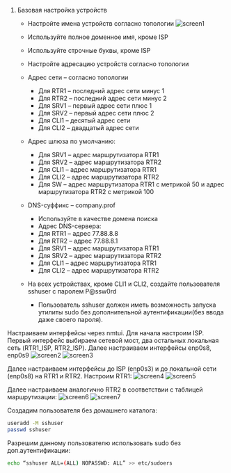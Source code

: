 1. Базовая настройка устройств

   - Настройте имена устройств согласно топологии
     ![screen1](https://github.com/zurabchiks/SPb-RCH2024/blob/main/RedOS/Pic/1.png)
   
   - Используйте полное доменное имя, кроме ISP
   - Используйте строчные буквы, кроме ISP
   - Настройте адресацию устройств согласно топологии
   - Адрес сети – согласно топологии
     - Для RTR1 – последний адрес сети минус 1
     - Для RTR2 – последний адрес сети минус 2
     - Для SRV1 – первый адрес сети плюс 1
     - Для SRV2 – первый адрес сети плюс 2
     - Для CLI1 – десятый адрес сети
     - Для CLI2 – двадцатый адрес сети

   - Адрес шлюза по умолчанию:
     - Для SRV1 – адрес маршрутизатора RTR1
     - Для SRV2 – адрес маршрутизатора RTR2
     - Для CLI1 – адрес маршрутизатора RTR1
     - Для CLI2 – адрес маршрутизатора RTR2
     - Для SW – адрес маршрутизатора RTR1 c метрикой 50 и адрес маршрутизатора RTR2 с метрикой 100

   - DNS-суффикс – company.prof
     - Используйте в качестве домена поиска
     - Адрес DNS-сервера:
     - Для RTR1 – адрес 77.88.8.8
     - Для RTR2 – адрес 77.88.8.1
     - Для SRV1 – адрес маршрутизатора RTR1
     - Для SRV2 – адрес маршрутизатора RTR2
     - Для CLI1 – адрес маршрутизатора RTR1
     - Для CLI2 – адрес маршрутизатора RTR2

   - На всех устройствах, кроме CLI1 и CLI2, создайте пользователя sshuser с паролем P@ssw0rd
     - Пользователь sshuser должен иметь возможность запуска утилиты sudo без дополнительной аутентификации(без ввода даже своего пароля).

Настраиваем интерфейсы через nmtui. Для начала настроим ISP. Первый интерфейс выбираем сетевой мост, два остальных локальная сеть (RTR1_ISP, RTR2_ISP).  Далее настраиваем интерфейсы enp0s8, enp0s9
 ![screen2](https://github.com/zurabchiks/SPb-RCH2024/blob/main/RedOS/Pic/2.png)
 ![screen3](https://github.com/zurabchiks/SPb-RCH2024/blob/main/RedOS/Pic/3.png)

Далее настраиваем интерфейсы до ISP (enp0s3) и до локальной сети (enp0s8) на RTR1 и RTR2. Настроим RTR1:
 ![screen4](https://github.com/zurabchiks/SPb-RCH2024/blob/main/RedOS/Pic/4.png)
 ![screen5](https://github.com/zurabchiks/SPb-RCH2024/blob/main/RedOS/Pic/5.png) 

Далее настраиваем аналогично RTR2 в соответствии с таблицей маршрутизации:
 ![screen6](https://github.com/zurabchiks/SPb-RCH2024/blob/main/RedOS/Pic/6.png)
 ![screen7](https://github.com/zurabchiks/SPb-RCH2024/blob/main/RedOS/Pic/7.png)

Создадим пользователя без домашнего каталога:

``` bash
useradd -M sshuser
passwd sshuser
```

Разрешим данному пользователю использовать sudo без доп.аутентификации:

``` bash
echo “sshuser ALL=(ALL) NOPASSWD: ALL” >> etc/sudoers
```